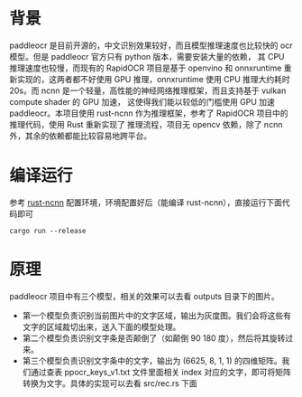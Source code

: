 # 背景
paddleocr 是目前开源的，中文识别效果较好，而且模型推理速度也比较快的 ocr 模型。但是 paddleocr 官方只有 python 版本，需要安装大量的依赖，
其 CPU 推理速度也较慢，而现有的 RapidOCR 项目是基于 openvino 和 onnxruntime 重新实现的，这两者都不好使用 GPU 推理，onnxruntime 使用 
CPU 推理大约耗时 20s。而 ncnn 是一个轻量，高性能的神经网络推理框架，而且支持基于 vulkan compute shader 的 GPU 加速，
这使得我们能以较低的门槛使用 GPU 加速 paddleocr。本项目使用 rust-ncnn 作为推理框架，参考了 RapidOCR 项目中的推理代码，使用 Rust 重新实现了
推理流程，项目无 opencv 依赖，除了 ncnn 外，其余的依赖都能比较容易地跨平台。

# 编译运行
参考 [rust-ncnn](https://github.com/tpoisonooo/rust-ncnn) 配置环境，环境配置好后（能编译 rust-ncnn），直接运行下面代码即可

```
cargo run --release
```

# 原理
paddleocr 项目中有三个模型，相关的效果可以去看 outputs 目录下的图片。
* 第一个模型负责识别当前图片中的文字区域，输出为灰度图。我们会将这些有文字的区域裁切出来，送入下面的模型处理。
* 第二个模型负责识别文字条是否颠倒了（如颠倒 90 180 度），然后将其旋转过来。
* 第三个模型负责识别文字条中的文字，输出为 (6625, 8, 1, 1) 的四维矩阵。我们通过查表 ppocr_keys_v1.txt 文件里面相关 index 对应的文字，即可将矩阵转换为文字。具体的实现可以去看 src/rec.rs 下面
